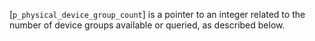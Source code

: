 [`p_physical_device_group_count`] is a pointer to an integer related to
the number of device groups available or queried, as described below.